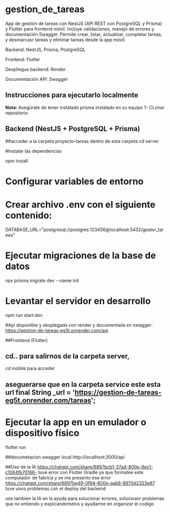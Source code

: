 # gestion_de_tareas
App de gestión de tareas con NestJS (API REST con PostgreSQL y Prisma) y Flutter para frontend móvil. Incluye validaciones, manejo de errores y documentación Swagger. Permite crear, listar, actualizar, completar tareas, y desmarcasr tareas y eliminar tareas desde la app móvil.


Backend: NestJS, Prisma, PostgreSQL

Frontend: Flutter

Despliegue backend: Render

Documentación API: Swagger

## Instrucciones para ejecutarlo localmente ## 
**Nota:** Asegúrate de tener instalado prisma instalado en su equipo 
1- CLonar repositorio 

## Backend (NestJS + PostgreSQL + Prisma)
##acceder a la carpeta proyecto-tareas dentro de esta carpeta cd server 

#Instalar las dependencias

npm install
# Configurar variables de entorno
# Crear archivo .env con el siguiente contenido:
DATABASE_URL="postgresql://postgres:123456@localhost:5432/gestor_tareas"


# Ejecutar migraciones de la base de datos
npx prisma migrate dev --name init

# Levantar el servidor en desarrollo
npm run start:dev

#Api disponible y desplegada con render  y documentada en swagger:
https://gestion-de-tareas-eg5t.onrender.com/api

##Frontend (Flutter)
## cd.. para salirnos de la carpeta server, 
cd mobile para acceder 

## aseguerarse que en la carpeta service este esta url final String _url = 'https://gestion-de-tareas-eg5t.onrender.com/tareas';
# Ejecutar la app en un emulador o dispositivo físico
flutter run

##documetacion swagger local 
http://localhost:3000/api

##Uso de la IA
https://chatgpt.com/share/6897bcb1-37a4-800e-9ec1-c1064fb70166- tuve error con Flutter Gradle ya que formatee este computador de fabrica y se me presento ese error
https://chatgpt.com/share/6897be49-0f94-800e-aab6-8970d2323e87 tuve unos problemas con el deploy del backend

use tambien la IA en la ayuda para solucionar errores, solucioanr problemas que no entiendo y explicandomelos y ayudarme en organizar el codigo 
